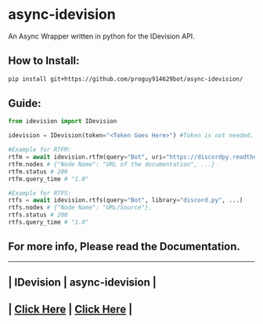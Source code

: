 # async-idevision
An Async Wrapper written in python for the IDevision API.

## How to Install:
```sh
pip install git+https://github.com/proguy914629bot/async-idevision/
```

## Guide:
```py
from idevision import IDevision

idevision = IDevision(token="<Token Goes Here>") #Token is not needed. But an error would be raised when you are trying to access an endpoint that requires a token.

#Example for RTFM:
rtfm = await idevision.rtfm(query="Bot", uri="https://discordpy.readthedocs.io/en/latest", ...)
rtfm.nodes # {"Node Name": "URL of the documentation", ...}
rtfm.status # 200
rtfm.query_time # "1.0"

#Example for RTFS:
rtfs = await idevision.rtfs(query="Bot", library="discord.py", ...)
rtfs.nodes # {"Node Name": "URL/Source"},
rtfs.status # 200
rtfs.query_time # "1.0"
```

## For more info, Please read the Documentation.
------------------------------------------------------------------------------------------------------------------------------------------
| IDevision                                | async-idevision                                                                             |
------------------------------------------------------------------------------------------------------------------------------------------
| [Click Here](https://idevision.net/docs) | [Click Here](https://github.com/proguy914629bot/async-idevision/blob/main/DOCUMENTATION.md) |
------------------------------------------------------------------------------------------------------------------------------------------

